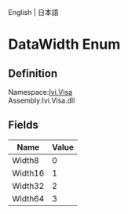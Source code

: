 English | 日本語

# DataWidth Enum

## Definition
Namespace:[Ivi.Visa](../Visa.md)<BR>
Assembly:Ivi.Visa.dll

## Fields

|Name|Value|
|---|---|
|Width8|0|
|Width16|1|
|Width32|2|
|Width64|3|
